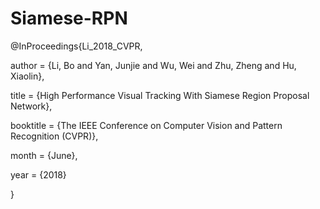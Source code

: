 # Siamese-RPN


@InProceedings{Li_2018_CVPR,

author = {Li, Bo and Yan, Junjie and Wu, Wei and Zhu, Zheng and Hu, Xiaolin},

title = {High Performance Visual Tracking With Siamese Region Proposal Network},

booktitle = {The IEEE Conference on Computer Vision and Pattern Recognition (CVPR)},

month = {June},

year = {2018}

}

